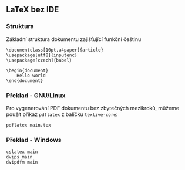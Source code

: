 ## LaTeX bez IDE

### Struktura
Základní struktura dokumentu zajišťující funkční češtinu

	\documentclass[10pt,a4paper]{article}
	\usepackage[utf8]{inputenc}
	\usepackage[czech]{babel}

	\begin{document}
		Hello world
	\end{document}

### Překlad - GNU/Linux
Pro vygenerování PDF dokumentu bez zbytečných mezikroků, můžeme použít příkaz `pdflatex` z balíčku `texlive-core`:

	pdflatex main.tex

### Překlad - Windows

	cslatex main
	dvips main
	dvipdfm main
